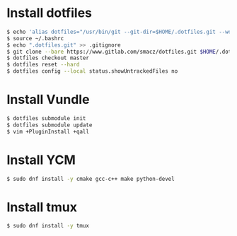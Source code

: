 # Install dotfiles

```bash
$ echo 'alias dotfiles="/usr/bin/git --git-dir=$HOME/.dotfiles.git --work-tree=$HOME"' >> $HOME/.bashrc
$ source ~/.bashrc
$ echo ".dotfiles.git" >> .gitignore
$ git clone --bare https://www.gitlab.com/smacz/dotfiles.git $HOME/.dotfiles.git
$ dotfiles checkout master
$ dotfiles reset --hard
$ dotfiles config --local status.showUntrackedFiles no
```

# Install Vundle

```bash
$ dotfiles submodule init
$ dotfiles submodule update
$ vim +PluginInstall +qall
```

# Install YCM

```bash
$ sudo dnf install -y cmake gcc-c++ make python-devel
```

# Install tmux

```bash
$ sudo dnf install -y tmux
```
